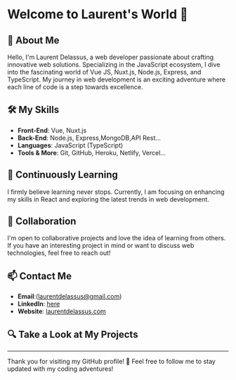 # Welcome to Laurent's World 🚀

## 🌟 About Me

Hello, I'm Laurent Delassus, a web developer passionate about crafting innovative web solutions. Specializing in the JavaScript ecosystem, I dive into the fascinating world of Vue JS, Nuxt.js, Node.js, Express, and TypeScript. My journey in web development is an exciting adventure where each line of code is a step towards excellence.

## 🛠️ My Skills

- **Front-End**: Vue, Nuxt.js
- **Back-End**: Node.js, Express,MongoDB,API Rest...
- **Languages**: JavaScript (TypeScript)
- **Tools & More**: Git, GitHub, Heroku, Netlify, Vercel...

## 🌱 Continuously Learning

I firmly believe learning never stops. Currently, I am focusing on enhancing my skills in React and exploring the latest trends in web development.

## 🤝 Collaboration

I'm open to collaborative projects and love the idea of learning from others. If you have an interesting project in mind or want to discuss web technologies, feel free to reach out!

## 📫 Contact Me

- **Email**:(laurentdelassus@gmail.com)
- **LinkedIn**: [here](https://www.linkedin.com/in/laurent-delassus-6b736b293/)
- **Website**: [laurentdelassus.com](https://www.laurentdelassus.com/)

## 🔍 Take a Look at My Projects



---

Thank you for visiting my GitHub profile! 🌟 Feel free to follow me to stay updated with my coding adventures!

